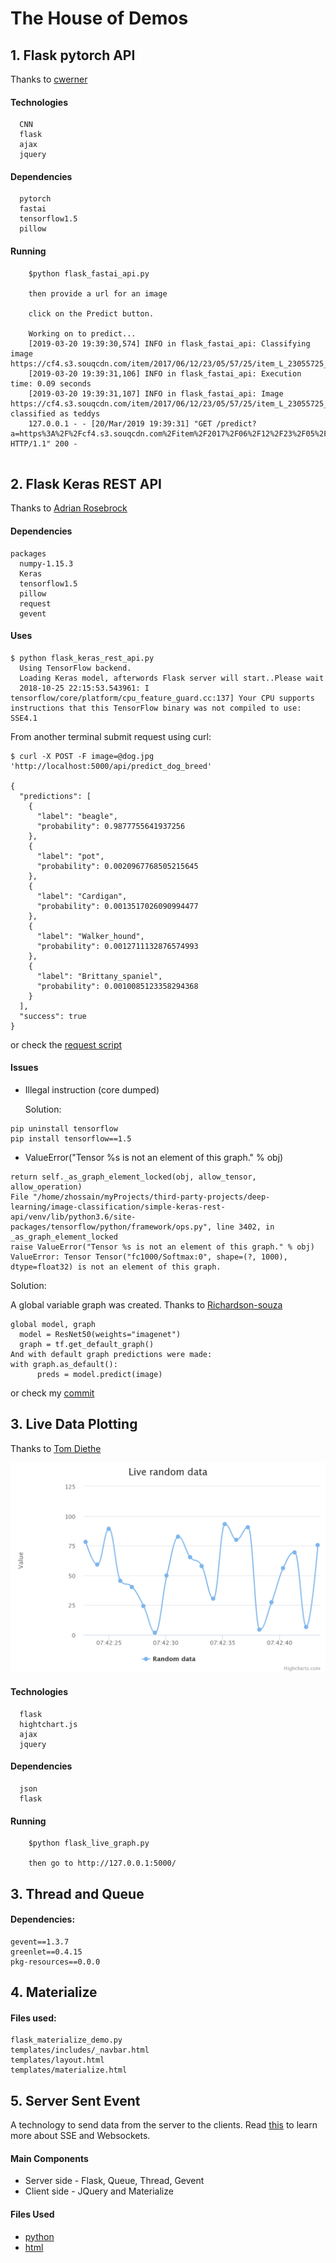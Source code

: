 # The House of Demos

## 1. Flask pytorch API
Thanks to [cwerner](https://github.com/cwerner/guitars-app/blob/master/guitar-classifier.py)

#### Technologies
```
  CNN
  flask
  ajax
  jquery
```

#### Dependencies
```
  pytorch
  fastai
  tensorflow1.5
  pillow
```
#### Running

```
    $python flask_fastai_api.py

    then provide a url for an image

    click on the Predict button.

    Working on to predict...
    [2019-03-20 19:39:30,574] INFO in flask_fastai_api: Classifying image https://cf4.s3.souqcdn.com/item/2017/06/12/23/05/57/25/item_L_23055725_32443293.jpg
    [2019-03-20 19:39:31,106] INFO in flask_fastai_api: Execution time: 0.09 seconds
    [2019-03-20 19:39:31,107] INFO in flask_fastai_api: Image https://cf4.s3.souqcdn.com/item/2017/06/12/23/05/57/25/item_L_23055725_32443293.jpg classified as teddys
    127.0.0.1 - - [20/Mar/2019 19:39:31] "GET /predict?a=https%3A%2F%2Fcf4.s3.souqcdn.com%2Fitem%2F2017%2F06%2F12%2F23%2F05%2F57%2F25%2Fitem_L_23055725_32443293.jpg HTTP/1.1" 200 -


```
## 2. Flask Keras REST API
Thanks to [Adrian Rosebrock](https://github.com/jrosebr1/simple-keras-rest-api)

#### Dependencies
```
packages
  numpy-1.15.3
  Keras
  tensorflow1.5
  pillow
  request
  gevent
```
#### Uses
```
$ python flask_keras_rest_api.py
  Using TensorFlow backend.
  Loading Keras model, afterwords Flask server will start..Please wait
  2018-10-25 22:15:53.543961: I tensorflow/core/platform/cpu_feature_guard.cc:137] Your CPU supports instructions that this TensorFlow binary was not compiled to use: SSE4.1
```
From another terminal submit request using curl:
```
$ curl -X POST -F image=@dog.jpg 'http://localhost:5000/api/predict_dog_breed'

{
  "predictions": [
    {
      "label": "beagle",
      "probability": 0.9877755641937256
    },
    {
      "label": "pot",
      "probability": 0.0020967768505215645
    },
    {
      "label": "Cardigan",
      "probability": 0.0013517026090994477
    },
    {
      "label": "Walker_hound",
      "probability": 0.0012711132876574993
    },
    {
      "label": "Brittany_spaniel",
      "probability": 0.0010085123358294368
    }
  ],
  "success": true
}

```
or check the [request script](https://github.com/cognitiveRobot/simple-keras-rest-api/blob/master/simple_request.py)

#### Issues
* Illegal instruction (core dumped)

  Solution:
```
pip uninstall tensorflow
pip install tensorflow==1.5
```
* ValueError("Tensor %s is not an element of this graph." % obj)
```
return self._as_graph_element_locked(obj, allow_tensor, allow_operation)
File "/home/zhossain/myProjects/third-party-projects/deep-learning/image-classification/simple-keras-rest-api/venv/lib/python3.6/site-packages/tensorflow/python/framework/ops.py", line 3402, in _as_graph_element_locked
raise ValueError("Tensor %s is not an element of this graph." % obj)
ValueError: Tensor Tensor("fc1000/Softmax:0", shape=(?, 1000), dtype=float32) is not an element of this graph.
```
  Solution:

  A global variable graph was created. Thanks to [Richardson-souza](https://github.com/jrosebr1/simple-keras-rest-api/pull/8/commits/083f4fa8635775a12a09710134531bcff6a5c4b4)
  ```
global model, graph
	model = ResNet50(weights="imagenet")
	graph = tf.get_default_graph()
And with default graph predictions were made:
with graph.as_default():
        preds = model.predict(image)
  ```
  or check my [commit](https://github.com/cognitiveRobot/simple-keras-rest-api/commit/725909d262f31ad775723dd12ba55c4ffe257e8a)

## 3. Live Data Plotting
Thanks to [Tom Diethe](https://github.com/tdiethe/flask-live-charts)

![](static/live-random-data.png?raw=true)

#### Technologies
```
  flask
  hightchart.js
  ajax
  jquery
```

#### Dependencies
```
  json
  flask
```
#### Running

```
    $python flask_live_graph.py

    then go to http://127.0.0.1:5000/ 

```
## 3. Thread and Queue

####  Dependencies:
  ```
  gevent==1.3.7
  greenlet==0.4.15
  pkg-resources==0.0.0
  ```
## 4. Materialize

####   Files used:
   ```
   flask_materialize_demo.py
   templates/includes/_navbar.html
   templates/layout.html
   templates/materialize.html
   ```
## 5. Server Sent Event

A technology to send data from the server to the clients. Read [this](https://www.smashingmagazine.com/2018/02/sse-websockets-data-flow-http2/) to learn more about SSE and Websockets.  

#### Main Components
* Server side - Flask, Queue, Thread, Gevent
* Client side - JQuery and Materialize

#### Files Used
* [python](https://github.com/cognitiveRobot/py-modules-demo/blob/master/flask_sse_demo.py)
* [html](https://github.com/cognitiveRobot/py-modules-demo/blob/master/templates/sse.html)
